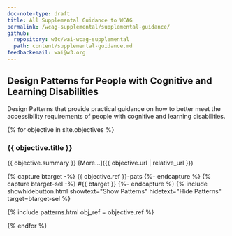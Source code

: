```yaml
---
doc-note-type: draft
title: All Supplemental Guidance to WCAG
permalink: /wcag-supplemental/supplemental-guidance/
github: 
  repository: w3c/wai-wcag-supplemental
  path: content/supplemental-guidance.md
feedbackemail: wai@w3.org
---
```


## Design Patterns for People with Cognitive and Learning Disabilities

Design Patterns that provide practical guidance on how to better meet the accessibility requirements of people with cognitive and learning disabilities. 

{% for objective in site.objectives %}

### {{ objective.title }}

{{ objective.summary }} [More...]({{ objective.url | relative_url }})

{% capture btarget -%} {{ objective.ref }}-pats {%- endcapture %}
{% capture btarget-sel -%} #{{ btarget }} {%- endcapture %}
{% include showhidebutton.html 
           showtext="Show Patterns" 
           hidetext="Hide Patterns" 
           target=btarget-sel %}

<div id="{{ btarget }}">
{% include patterns.html obj_ref = objective.ref %}
</div>

{% endfor %}
